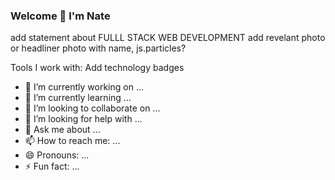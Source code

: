 ### Welcome 👋 I'm Nate

add statement about FULLL STACK WEB DEVELOPMENT
add revelant photo or headliner photo with name, js.particles?

Tools I work with:
Add technology badges



- 🔭 I’m currently working on ...
- 🌱 I’m currently learning ...
- 👯 I’m looking to collaborate on ...
- 🤔 I’m looking for help with ...
- 💬 Ask me about ...
- 📫 How to reach me: ...
- 😄 Pronouns: ...
- ⚡ Fun fact: ...
